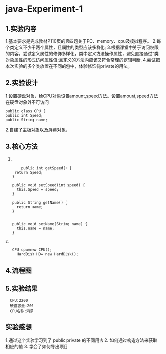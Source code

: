 # java-Experiment-1
## 1.实验内容
1.基本要求是完成教材P110页的第四题关于PC、memory、cpu及模拟程序。
2.每个类定义不少于两个属性，且属性的类型应该多样化;
3.根据课堂中关于访问权限的内容，尝试定义属性的修饰多样化，类中定义方法操作属性，避免直接通过“类对象属性的形式访问属性值;且定义的方法内应该又符合常理的逻辑判断.
4.尝试把本次实验的多个类放置在不同的包中，体验修饰符private的用法。
## 2.实验设计
1.设置硬盘对象，给CPU对象设置amount,speed方法。设置amount,speed方法在硬盘对象外不可访问

    public class CPU {
    public int Speed;   
    public String name; 

 2.自建了主板对象以及屏幕对象。
 ## 3.核心方法
 1.

           public int getSpeed() {
		return Speed;
	   }

	   public void setSpeed(int speed) {
		 this.Speed = speed;
	   }

	   public String getName() {
		 return name;
	   }


	   public void setName(String name) {
		 this.name = name;
	   }
  
    2.
   
       CPU cpu=new CPU();
	     HardDisk HD= new HardDisk();
   
   ## 4.流程图
   
   ## 5.实验结果
   
      CPU:2200
      硬盘容量:200
      CPU名称:鸿蒙

  ## 实验感想

  1.通过这个实验学习到了
   public private 的不同用法
  2. 如何通过构造方法来获取相应的值
  3. 学会了如何导出项目

   
     
